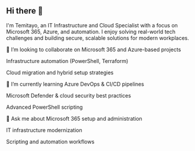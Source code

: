 ## Hi there 👋

I'm Temitayo, an IT Infrastructure and Cloud Specialist with a focus on Microsoft 365, Azure, and automation. I enjoy solving real-world tech challenges and building secure, scalable solutions for modern workplaces.

🤝 I’m looking to collaborate on
Microsoft 365 and Azure-based projects

Infrastructure automation (PowerShell, Terraform)

Cloud migration and hybrid setup strategies

🧠 I’m currently learning
Azure DevOps & CI/CD pipelines

Microsoft Defender & cloud security best practices

Advanced PowerShell scripting

🙋 Ask me about
Microsoft 365 setup and administration

IT infrastructure modernization

Scripting and automation workflows

